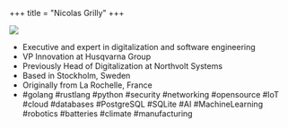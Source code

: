 +++
title = "Nicolas Grilly"
+++
<div class="text-center my-16"> 
    <img class="photo rounded-full" src="/photo.jpg">
</div>
<ul class="list-reset text-center my-16">
    <li class="my-4">Executive and expert in digitalization and software engineering</li>
    <li class="my-4">VP Innovation at Husqvarna Group</li>
    <li class="my-4">Previously Head of Digitalization at Northvolt Systems</li>
    <li class="my-4">Based in Stockholm, Sweden</li>
    <li class="my-4">Originally from La Rochelle, France</li>
    <li class="my-4">#golang #rustlang #python #security #networking #opensource #IoT #cloud #databases #PostgreSQL #SQLite #AI #MachineLearning #robotics #batteries #climate #manufacturing</li>
</ul>
